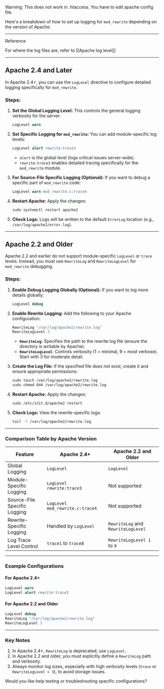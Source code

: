 
Warning: This does not work in .htaccess. You have to edit apache config file.

Here's a breakdown of how to set up logging for `mod_rewrite` depending on the version of Apache:

---

Reference

For where the log files are, refer to [[Apache log level]]

---

## **Apache 2.4 and Later**

In Apache 2.4+, you can use the `LogLevel` directive to configure detailed logging specifically for `mod_rewrite`.

### Steps:

1. **Set the Global Logging Level:** This controls the general logging verbosity for the server:
    
    ```apache
    LogLevel warn
    ```
    
2. **Set Specific Logging for `mod_rewrite`:** You can add module-specific log levels:
    
    ```apache
    LogLevel alert rewrite:trace3
    ```
    
    - `alert` is the global level (logs critical issues server-wide).
    - `rewrite:trace3` enables detailed tracing specifically for the `mod_rewrite` module.
3. **For Source-File Specific Logging (Optional):** If you want to debug a specific part of `mod_rewrite` code:
    
    ```apache
    LogLevel warn mod_rewrite.c:trace4
    ```
    
4. **Restart Apache:** Apply the changes:
    
    ```bash
    sudo systemctl restart apache2
    ```
    
5. **Check Logs:** Logs will be written to the default `ErrorLog` location (e.g., `/var/log/apache2/error.log`).
    

---

## **Apache 2.2 and Older**

Apache 2.2 and earlier do not support module-specific `LogLevel` or `trace` levels. Instead, you must use `RewriteLog` and `RewriteLogLevel` for `mod_rewrite` debugging.

### Steps:

1. **Enable Debug Logging Globally (Optional):** If you want to log more details globally:
    
    ```apache
    LogLevel debug
    ```
    
2. **Enable Rewrite Logging:** Add the following to your Apache configuration:
    
    ```apache
    RewriteLog "/var/log/apache2/rewrite.log"
    RewriteLogLevel 3
    ```
    
    - **`RewriteLog`**: Specifies the path to the rewrite log file (ensure the directory is writable by Apache).
    - **`RewriteLogLevel`**: Controls verbosity (1 = minimal, 9 = most verbose). Start with 3 for moderate detail.
3. **Create the Log File:** If the specified file does not exist, create it and ensure appropriate permissions:
    
    ```bash
    sudo touch /var/log/apache2/rewrite.log
    sudo chmod 644 /var/log/apache2/rewrite.log
    ```
    
4. **Restart Apache:** Apply the changes:
    
    ```bash
    sudo /etc/init.d/apache2 restart
    ```
    
5. **Check Logs:** View the rewrite-specific logs:
    
    ```bash
    tail -f /var/log/apache2/rewrite.log
    ```
    

---

### Comparison Table by Apache Version

|Feature|Apache 2.4+|Apache 2.2 and Older|
|---|---|---|
|Global Logging|`LogLevel`|`LogLevel`|
|Module-Specific Logging|`LogLevel rewrite:trace3`|Not supported|
|Source-File Specific Logging|`LogLevel mod_rewrite.c:trace4`|Not supported|
|Rewrite-Specific Logging|Handled by `LogLevel`|`RewriteLog` and `RewriteLogLevel`|
|Log Trace Level Control|`trace1` to `trace8`|`RewriteLogLevel 1` to `9`|

---

### Example Configurations

#### **For Apache 2.4+**

```apache
LogLevel warn
LogLevel alert rewrite:trace3
```

#### **For Apache 2.2 and Older**

```apache
LogLevel debug
RewriteLog "/var/log/apache2/rewrite.log"
RewriteLogLevel 3
```

---

### Key Notes

1. In Apache 2.4+, `RewriteLog` is deprecated; use `LogLevel`.
2. In Apache 2.2 and older, you must explicitly define a `RewriteLog` path and verbosity.
3. Always monitor log sizes, especially with high verbosity levels (`trace` or `RewriteLogLevel > 3`), to avoid storage issues.

Would you like help testing or troubleshooting specific configurations?